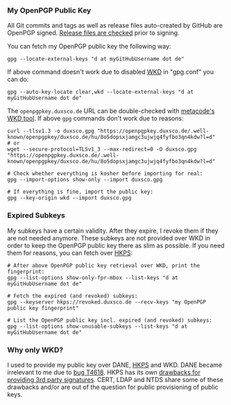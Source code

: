 ### My OpenPGP Public Key

All Git commits and tags as well as release files auto-created by GitHub are OpenPGP signed. [Release files are checked](https://github.com/duxsco/gentoo-installation/blob/main/assets/check_sign_release.sh) prior to signing.

You can fetch my OpenPGP public key the following way:

```shell
gpg --locate-external-keys "d at myGitHubUsername dot de"
```

If above command doesn't work due to disabled [WKD](https://wiki.gnupg.org/WKD) in "gpg.conf" you can do:

```shell
gpg --auto-key-locate clear,wkd --locate-external-keys "d at myGitHubUsername dot de"
```

The `openpgpkey.duxsco.de` URL can be double-checked with [metacode's WKD tool](https://metacode.biz/openpgp/web-key-directory). If above `gpg` commands don't work due to reasons:

```shell
curl --tlsv1.3 -o duxsco.gpg "https://openpgpkey.duxsco.de/.well-known/openpgpkey/duxsco.de/hu/8o5dopsxjamgc3ujwjq4fyfbo3qn4kdw?l=d"
# or
wget --secure-protocol=TLSv1_3 --max-redirect=0 -O duxsco.gpg "https://openpgpkey.duxsco.de/.well-known/openpgpkey/duxsco.de/hu/8o5dopsxjamgc3ujwjq4fyfbo3qn4kdw?l=d"

# Check whether everything is kosher before importing for real:
gpg --import-options show-only --import duxsco.gpg

# If everything is fine, import the public key:
gpg --key-origin wkd --import duxsco.gpg
```

### Expired Subkeys

My subkeys have a certain validity. After they expire, I revoke them if they are not needed anymore. These subkeys are not provided over WKD in order to keep the OpenPGP public key there as slim as possible. If you need them for reasons, you can fetch over [HKPS](https://github.com/duxsco/gpg-keyserver/):

```shell
# After above OpenPGP public key retrieval over WKD, print the fingerprint:
gpg --list-options show-only-fpr-mbox --list-keys "d at myGitHubUsername dot de"

# Fetch the expired (and revoked) subkeys:
gpg --keyserver hkps://revoked.duxsco.de --recv-keys "my OpenPGP public key fingerprint"

# List the OpenPGP public key incl. expired (and revoked) subkeys:
gpg --list-options show-unusable-subkeys --list-keys "d at myGitHubUsername dot de"
```

### Why only WKD?

I used to provide my public key over DANE, [HKPS](https://github.com/duxsco/gpg-keyserver) and WKD. DANE became irrelevant to me due to [bug T4618](https://dev.gnupg.org/T4618). HKPS has its own [drawbacks for providing 3rd party signatures](https://bugs.gentoo.org/878479). CERT, LDAP and NTDS share some of these drawbacks and/or are out of the question for public provisioning of public keys.
